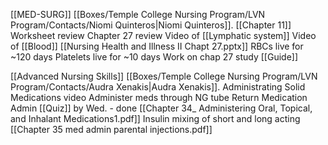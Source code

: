 [[MED-SURG]] 
[[Boxes/Temple College Nursing Program/LVN Program/Contacts/Niomi Quinteros|Niomi Quinteros]].
[[Chapter 11]] Worksheet review
Chapter 27 review
Video of [[Lymphatic system]]
Video of [[Blood]] 
[[Nursing Health and Illness II Chapt 27.pptx]]
RBCs live for ~120 days
Platelets live for ~10 days
Work on chap 27 study [[Guide]]


[[Advanced Nursing Skills]]
[[Boxes/Temple College Nursing Program/LVN Program/Contacts/Audra Xenakis|Audra Xenakis]].
Administrating Solid Medications video
Administer meds through NG tube
Return Medication Admin [[Quiz]] by Wed. - done
[[Chapter 34_ Administering Oral, Topical, and Inhalant Medications1.pdf]]
Insulin mixing of short and long acting [[Chapter 35 med admin parental injections.pdf]]
